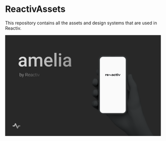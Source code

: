 # ReactivAssets
This repository contains all the assets and design systems that are used in Reactiv.

![preview](preview/amelia.svg)
